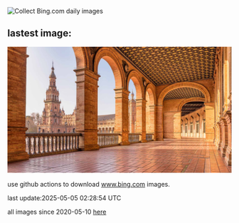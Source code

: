 ![Collect Bing.com daily images](https://github.com/counter2015/bing-daily-images/workflows/Collect%20Bing.com%20daily%20images/badge.svg)
## lastest image:
![](images/img.jpg)

use github actions to download www.bing.com images.

last update:2025-05-05 02:28:54 UTC

all images since 2020-05-10 [here](https://github.com/counter2015/bing-daily-images/tree/master/images) 
